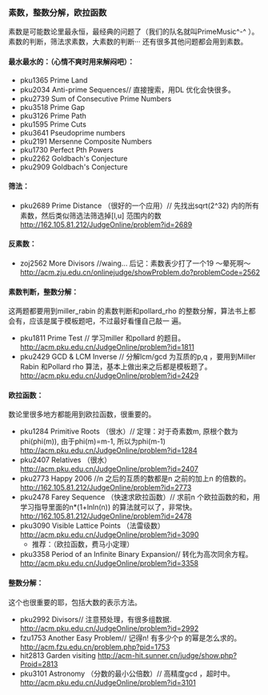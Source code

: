 ### 素数，整数分解，欧拉函数

素数是可能数论里最永恒，最经典的问题了（我们的队名就叫PrimeMusic^-^ ）。素数的判断，筛法求素数，大素数的判断··· 还有很多其他问题都会用到素数。

#### 最水最水的：（心情不爽时用来解闷吧）：

- pku1365 Prime Land 
- pku2034 Anti-prime Sequences// 直接搜索，用DL 优化会快很多。
- pku2739 Sum of Consecutive Prime Numbers 
- pku3518 Prime Gap 
- pku3126 Prime Path 
- pku1595 Prime Cuts 
- pku3641 Pseudoprime numbers 
- pku2191 Mersenne Composite Numbers 
- pku1730 Perfect Pth Powers 
- pku2262 Goldbach's Conjecture 
- pku2909 Goldbach's Conjecture 

#### 筛法：

- pku2689 Prime Distance （很好的一个应用）// 先找出sqrt(2^32) 内的所有素数，然后类似筛选法筛选掉[l,u] 范围内的数 http://162.105.81.212/JudgeOnline/problem?id=2689 
  
#### 反素数：

- zoj2562 More Divisors  //waing... 后记：素数表少打了一个19 ～晕死啊～  http://acm.zju.edu.cn/onlinejudge/showProblem.do?problemCode=2562 

#### 素数判断，整数分解：

这两题都要用到miller_rabin 的素数判断和pollard_rho 的整数分解，算法书上都会有，应该是属于模板题吧，不过最好看懂自己敲一 遍。

- pku1811 Prime Test  // 学习miller 和pollard 的题目。
    http://acm.pku.edu.cn/JudgeOnline/problem?id=1811 
- pku2429 GCD & LCM Inverse  // 分解lcm/gcd 为互质的p,q ，要用到Miller Rabin 和Pollard rho 算法，基本上做出来之后都是模板题了。
    http://acm.pku.edu.cn/JudgeOnline/problem?id=2429 

#### 欧拉函数：

数论里很多地方都能用到欧拉函数，很重要的。

- pku1284 Primitive Roots （很水）// 定理：对于奇素数m, 原根个数为phi(phi(m)), 由于phi(m)=m-1, 所以为phi(m-1) 
    http://acm.pku.edu.cn/JudgeOnline/problem?id=1284 
- pku2407 Relatives （很水）
    http://acm.pku.edu.cn/JudgeOnline/problem?id=2407 
- pku2773 Happy 2006  //n 之后的互质的数都是n 之前的加上n 的倍数的。
    http://162.105.81.212/JudgeOnline/problem?id=2773 
- pku2478 Farey Sequence （快速求欧拉函数）// 求前n 个欧拉函数的和，用学习指导里面的n*(1+lnln(n)) 的算法就可以了，非常快。
    http://162.105.81.212/JudgeOnline/problem?id=2478 
- pku3090 Visible Lattice Points （法雷级数）
    http://acm.pku.edu.cn/JudgeOnline/problem?id=3090 
    * 推荐：（欧拉函数，费马小定理）
- pku3358 Period of an Infinite Binary Expansion// 转化为高次同余方程。
    http://acm.pku.edu.cn/JudgeOnline/problem?id=3358 

#### 整数分解：

这个也很重要的耶，包括大数的表示方法。

- pku2992 Divisors// 注意预处理，有很多组数据. 
    http://acm.pku.edu.cn/JudgeOnline/problem?id=2992 
- fzu1753 Another Easy Problem// 记得n! 有多少个p 的幂是怎么求的。
    http://acm.fzu.edu.cn/problem.php?pid=1753 
- hit2813 Garden visiting 
    http://acm-hit.sunner.cn/judge/show.php?Proid=2813 
- pku3101 Astronomy （分数的最小公倍数）// 高精度gcd ，超时中。
    http://acm.pku.edu.cn/JudgeOnline/problem?id=3101